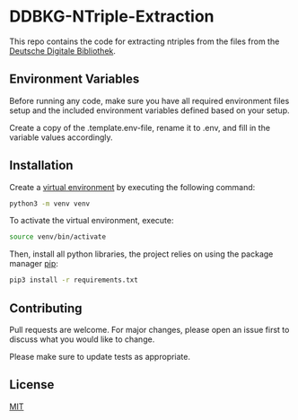 # DDBKG-NTriple-Extraction

This repo contains the code for extracting ntriples from the 
files from the [Deutsche Digitale Bibliothek](https://deutsche-digitale-bibliothek.de).

## Environment Variables

Before running any code, make sure you have all
required environment files setup and the included
environment variables defined based on your setup.

Create a copy of the
.template.env-file, rename it to .env, and fill in the
variable values accordingly.

## Installation

Create a [virtual environment](https://docs.python.org/3/library/venv.html)
by executing the following command:

```bash
python3 -m venv venv
```

To activate the virtual environment, execute:

```bash
source venv/bin/activate
```

Then, install all python libraries, the project relies on using
the package manager [pip](https://pip.pypa.io/en/stable/):

```bash
pip3 install -r requirements.txt
```

## Contributing

Pull requests are welcome. For major changes, please open an issue first
to discuss what you would like to change.

Please make sure to update tests as appropriate.

## License

[MIT](https://choosealicense.com/licenses/mit/)
